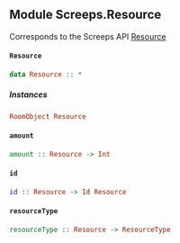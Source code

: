 ## Module Screeps.Resource

Corresponds to the Screeps API [Resource](http://support.screeps.com/hc/en-us/articles/203016362-Resource)

#### `Resource`

``` purescript
data Resource :: *
```

##### Instances
``` purescript
RoomObject Resource
```

#### `amount`

``` purescript
amount :: Resource -> Int
```

#### `id`

``` purescript
id :: Resource -> Id Resource
```

#### `resourceType`

``` purescript
resourceType :: Resource -> ResourceType
```



